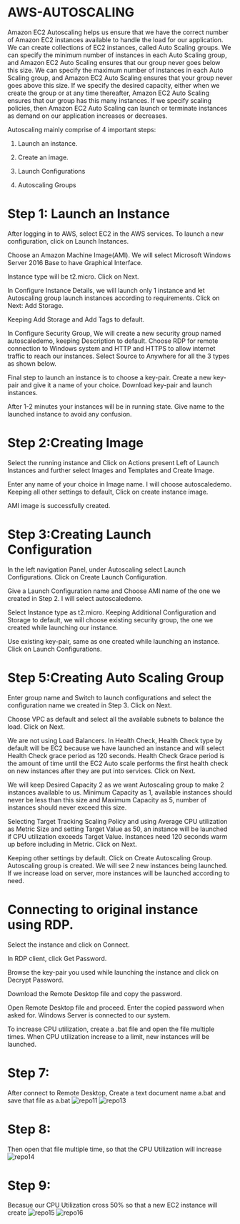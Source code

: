 # AWS-AUTOSCALING
Amazon EC2 Autoscaling helps us ensure that we have the correct number of Amazon EC2 instances available to handle the load for our application. We can create collections of EC2 instances, called Auto Scaling groups. We can specify the minimum number of instances in each Auto Scaling group, and Amazon EC2 Auto Scaling ensures that our group never goes below this size. We can specify the maximum number of instances in each Auto Scaling group, and Amazon EC2 Auto Scaling ensures that your group never goes above this size. If we specify the desired capacity, either when we create the group or at any time thereafter, Amazon EC2 Auto Scaling ensures that our group has this many instances. If we specify scaling policies, then Amazon EC2 Auto Scaling can launch or terminate instances as demand on our application increases or decreases.

Autoscaling mainly comprise of 4 important steps:
1. Launch an instance.

2. Create an image.

3. Launch Configurations

4. Autoscaling Groups
# Step 1: Launch an Instance
After logging in to AWS, select EC2 in the AWS services. To launch a new configuration, click on Launch Instances.


Choose an Amazon Machine Image(AMI). We will select Microsoft Windows Server 2016 Base to have Graphical Interface.

Instance type will be t2.micro. Click on Next.

In Configure Instance Details, we will launch only 1 instance and let Autoscaling group launch instances according to requirements. Click on Next: Add Storage.

Keeping Add Storage and Add Tags to default.

In Configure Security Group, We will create a new security group named autoscaledemo, keeping Description to default. Choose RDP for remote connection to Windows system and HTTP and HTTPS to allow internet traffic to reach our instances. Select Source to Anywhere for all the 3 types as shown below.

Final step to launch an instance is to choose a key-pair. Create a new key-pair and give it a name of your choice. Download key-pair and launch instances.

After 1-2 minutes your instances will be in running state. Give name to the launched instance to avoid any confusion.



# Step 2:Creating Image
Select the running instance and Click on Actions present Left of Launch Instances and further select Images and Templates and Create Image.

Enter any name of your choice in Image name. I will choose autoscaledemo. Keeping all other settings to default, Click on create instance image.

AMI image is successfully created.


# Step 3:Creating Launch Configuration
In the left navigation Panel, under Autoscaling select Launch Configurations. Click on Create Launch Configuration.

Give a Launch Configuration name and Choose AMI name of the one we created in Step 2. I will select autoscaledemo.

Select Instance type as t2.micro. Keeping Additional Configuration and Storage to default, we will choose existing security group, the one we created while launching our instance.

Use existing key-pair, same as one created while launching an instance. Click on Launch Configurations.

# Step 5:Creating Auto Scaling Group
Enter group name and Switch to launch configurations and select the configuration name we created in Step 3. Click on Next.

Choose VPC as default and select all the available subnets to balance the load. Click on Next.

We are not using Load Balancers. In Health Check, Health Check type by default will be EC2 because we have launched an instance and will select Health Check grace period as 120 seconds. Health Check Grace period is the amount of time until the EC2 Auto scale performs the first health check on new instances after they are put into services. Click on Next.

We will keep Desired Capacity 2 as we want Autoscaling group to make 2 instances available to us. Minimum Capacity as 1, available instances should never be less than this size and Maximum Capacity as 5, number of instances should never exceed this size.

Selecting Target Tracking Scaling Policy and using Average CPU utilization as Metric Size and setting Target Value as 50, an instance will be launched if CPU utilization exceeds Target Value. Instances need 120 seconds warm up before including in Metric. Click on Next.

Keeping other settings by default. Click on Create Autoscaling Group.
Autoscaling group is created. We will see 2 new instances being launched. If we increase load on server, more instances will be launched according to need.


# Connecting to original instance using RDP.
Select the instance and click on Connect.

In RDP client, click Get Password.

Browse the key-pair you used while launching the instance and click on Decrypt Password.

Download the Remote Desktop file and copy the password.

Open Remote Desktop file and proceed. Enter the copied password when asked for. Windows Server is connected to our system.

To increase CPU utilization, create a .bat file and open the file multiple times. When CPU utilization increase to a limit, new instances will be launched.



# Step 7:
After connect to Remote Desktop, Create a text document name a.bat and save that file as a.bat
![repo11](https://user-images.githubusercontent.com/73579847/123133928-e301c580-d46d-11eb-9142-095007d325fd.jpg)
![repo13](https://user-images.githubusercontent.com/73579847/123133950-e8f7a680-d46d-11eb-8993-63de4788d40e.jpg)


# Step 8:
Then open that file multiple time, so that the CPU Utilization will increase
![repo14](https://user-images.githubusercontent.com/73579847/123133961-eb5a0080-d46d-11eb-894a-00381442a999.jpg)


# Step 9:
Becasue our CPU Utilization cross 50% so that a new EC2 instance will create
![repo15](https://user-images.githubusercontent.com/73579847/123133969-edbc5a80-d46d-11eb-88a9-75889de0b314.jpg)
![repo16](https://user-images.githubusercontent.com/73579847/123133980-f01eb480-d46d-11eb-9d3e-7dfe192103f0.jpg)






